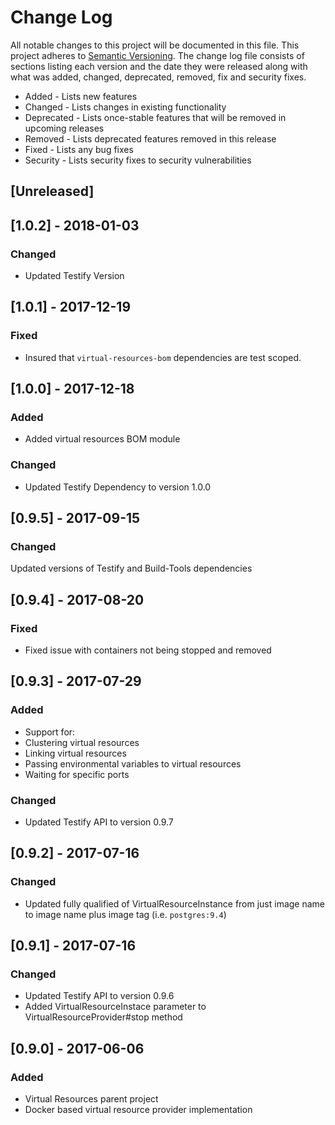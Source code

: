 # Change Log
All notable changes to this project will be documented in this file. This project
adheres to [Semantic Versioning](http://semver.org/). The change log file consists
of sections listing each version and the date they were released along with what
was added, changed, deprecated, removed, fix and security fixes.

- Added - Lists new features
- Changed - Lists changes in existing functionality
- Deprecated -  Lists once-stable features that will be removed in upcoming releases
- Removed - Lists deprecated features removed in this release
- Fixed - Lists any bug fixes
- Security - Lists security fixes to security vulnerabilities

## [Unreleased]

## [1.0.2] - 2018-01-03
### Changed
- Updated Testify Version

## [1.0.1] - 2017-12-19
### Fixed
- Insured that `virtual-resources-bom` dependencies are test scoped.

## [1.0.0] - 2017-12-18
### Added
- Added virtual resources BOM module

### Changed
- Updated Testify Dependency to version 1.0.0

## [0.9.5] - 2017-09-15
### Changed
Updated versions of Testify and Build-Tools dependencies

## [0.9.4] - 2017-08-20
### Fixed
- Fixed issue with containers not being stopped and removed

## [0.9.3] - 2017-07-29
### Added
- Support for:
 - Clustering virtual resources
 - Linking virtual resources
 - Passing environmental variables to virtual resources
 - Waiting for specific ports

### Changed 
- Updated Testify API to version 0.9.7

## [0.9.2] - 2017-07-16
### Changed 
- Updated fully qualified of VirtualResourceInstance from just image name to image name plus image tag (i.e. `postgres:9.4`)

## [0.9.1] - 2017-07-16
### Changed 
- Updated Testify API to version 0.9.6
- Added VirtualResourceInstace parameter to VirtualResourceProvider#stop method

## [0.9.0] - 2017-06-06
### Added
- Virtual Resources parent project
- Docker based virtual resource provider implementation